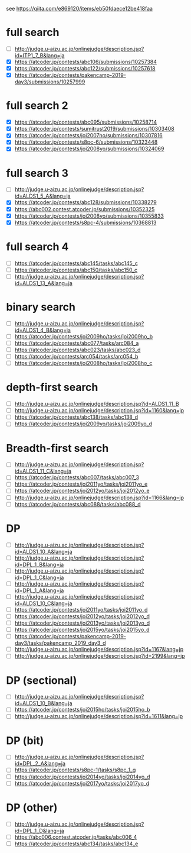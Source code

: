 see https://qiita.com/e869120/items/eb50fdaece12be418faa


# full search
- [ ] http://judge.u-aizu.ac.jp/onlinejudge/description.jsp?id=ITP1_7_B&lang=ja
- [x] https://atcoder.jp/contests/abc106/submissions/10257384
- [x] https://atcoder.jp/contests/abc122/submissions/10257618
- [x] https://atcoder.jp/contests/pakencamp-2019-day3/submissions/10257999

# full search 2
- [x] https://atcoder.jp/contests/abc095/submissions/10258714
- [x] https://atcoder.jp/contests/sumitrust2019/submissions/10303408
- [x] https://atcoder.jp/contests/joi2007ho/submissions/10307816
- [x] https://atcoder.jp/contests/s8pc-6/submissions/10323448
- [x] https://atcoder.jp/contests/joi2008yo/submissions/10324069

# full search 3
- [ ] http://judge.u-aizu.ac.jp/onlinejudge/description.jsp?id=ALDS1_5_A&lang=ja
- [x] https://atcoder.jp/contests/abc128/submissions/10338279
- [x] https://abc002.contest.atcoder.jp/submissions/10352325
- [x] https://atcoder.jp/contests/joi2008yo/submissions/10355833
- [x] https://atcoder.jp/contests/s8pc-4/submissions/10368813

# full search 4
- [ ] https://atcoder.jp/contests/abc145/tasks/abc145_c
- [ ] https://atcoder.jp/contests/abc150/tasks/abc150_c
- [ ] http://judge.u-aizu.ac.jp/onlinejudge/description.jsp?id=ALDS1_13_A&lang=ja

# binary search
- [ ] http://judge.u-aizu.ac.jp/onlinejudge/description.jsp?id=ALDS1_4_B&lang=ja
- [ ] https://atcoder.jp/contests/joi2009ho/tasks/joi2009ho_b
- [ ] https://atcoder.jp/contests/abc077/tasks/arc084_a
- [ ] https://atcoder.jp/contests/abc023/tasks/abc023_d
- [ ] https://atcoder.jp/contests/arc054/tasks/arc054_b
- [ ] https://atcoder.jp/contests/joi2008ho/tasks/joi2008ho_c

# depth-first search
- [ ] http://judge.u-aizu.ac.jp/onlinejudge/description.jsp?id=ALDS1_11_B
- [ ] http://judge.u-aizu.ac.jp/onlinejudge/description.jsp?id=1160&lang=jp
- [ ] https://atcoder.jp/contests/abc138/tasks/abc138_d
- [ ] https://atcoder.jp/contests/joi2009yo/tasks/joi2009yo_d

# Breadth-first search
- [ ] http://judge.u-aizu.ac.jp/onlinejudge/description.jsp?id=ALDS1_11_C&lang=ja
- [ ] https://atcoder.jp/contests/abc007/tasks/abc007_3
- [ ] https://atcoder.jp/contests/joi2011yo/tasks/joi2011yo_e
- [ ] https://atcoder.jp/contests/joi2012yo/tasks/joi2012yo_e
- [ ] http://judge.u-aizu.ac.jp/onlinejudge/description.jsp?id=1166&lang=jp
- [ ] https://atcoder.jp/contests/abc088/tasks/abc088_d

# DP
- [ ] http://judge.u-aizu.ac.jp/onlinejudge/description.jsp?id=ALDS1_10_A&lang=ja
- [ ] http://judge.u-aizu.ac.jp/onlinejudge/description.jsp?id=DPL_1_B&lang=ja
- [ ] http://judge.u-aizu.ac.jp/onlinejudge/description.jsp?id=DPL_1_C&lang=ja
- [ ] http://judge.u-aizu.ac.jp/onlinejudge/description.jsp?id=DPL_1_A&lang=ja
- [ ] http://judge.u-aizu.ac.jp/onlinejudge/description.jsp?id=ALDS1_10_C&lang=ja
- [ ] https://atcoder.jp/contests/joi2011yo/tasks/joi2011yo_d
- [ ] https://atcoder.jp/contests/joi2012yo/tasks/joi2012yo_d
- [ ] https://atcoder.jp/contests/joi2013yo/tasks/joi2013yo_d
- [ ] https://atcoder.jp/contests/joi2015yo/tasks/joi2015yo_d
- [ ] https://atcoder.jp/contests/pakencamp-2019-day3/tasks/pakencamp_2019_day3_d
- [ ] http://judge.u-aizu.ac.jp/onlinejudge/description.jsp?id=1167&lang=jp
- [ ] http://judge.u-aizu.ac.jp/onlinejudge/description.jsp?id=2199&lang=jp

# DP (sectional)
- [ ] http://judge.u-aizu.ac.jp/onlinejudge/description.jsp?id=ALDS1_10_B&lang=ja
- [ ] https://atcoder.jp/contests/joi2015ho/tasks/joi2015ho_b
- [ ] http://judge.u-aizu.ac.jp/onlinejudge/description.jsp?id=1611&lang=jp

# DP (bit)
- [ ] http://judge.u-aizu.ac.jp/onlinejudge/description.jsp?id=DPL_2_A&lang=ja
- [ ] https://atcoder.jp/contests/s8pc-1/tasks/s8pc_1_g
- [ ] https://atcoder.jp/contests/joi2014yo/tasks/joi2014yo_d
- [ ] https://atcoder.jp/contests/joi2017yo/tasks/joi2017yo_d

# DP (other)
- [ ] http://judge.u-aizu.ac.jp/onlinejudge/description.jsp?id=DPL_1_D&lang=ja
- [ ] https://abc006.contest.atcoder.jp/tasks/abc006_4
- [ ] https://atcoder.jp/contests/abc134/tasks/abc134_e

#
